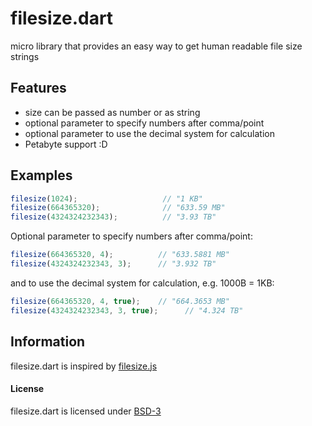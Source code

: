 filesize.dart
=============

micro library that provides an easy way to get human readable file size strings

## Features

- size can be passed as number or as string
- optional parameter to specify numbers after comma/point
- optional parameter to use the decimal system for calculation
- Petabyte support :D

## Examples

``` js
filesize(1024);                   // "1 KB"
filesize(664365320);           	  // "633.59 MB"
filesize(4324324232343);          // "3.93 TB"
```

Optional parameter to specify numbers after comma/point:

``` js
filesize(664365320, 4);          // "633.5881 MB"
filesize(4324324232343, 3);      // "3.932 TB"
```

and to use the decimal system for calculation, e.g. 1000B = 1KB:

``` js
filesize(664365320, 4, true);    // "664.3653 MB"
filesize(4324324232343, 3, true);      // "4.324 TB"
```

## Information

filesize.dart is inspired by [filesize.js](https://github.com/avoidwork/filesize.js "filesize.js")


#### License

filesize.dart is licensed under [BSD-3](http://www.opensource.org/licenses/BSD-3-Clause "BSD-3")

